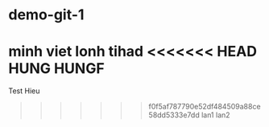 # demo-git-1
minh viet lonh tihad
<<<<<<< HEAD
HUNG HUNGF
=======

Test
Hieu
>>>>>>> f0f5af787790e52df484509a88ce58dd5333e7dd
>lan1
>lan2